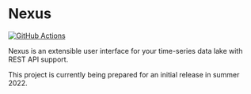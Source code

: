 # Nexus

[![GitHub Actions](https://github.com/nexusforge/nexus/actions/workflows/build-and-publish.yml/badge.svg?branch=master)](https://github.com/Nexusforge/nexus/actions)

Nexus is an extensible user interface for your time-series data lake with REST API support. 

This project is currently being prepared for an initial release in summer 2022.
